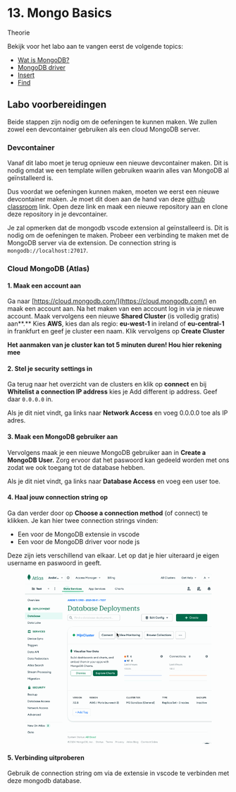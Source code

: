 # 13. Mongo Basics

Theorie

Bekijk voor het labo aan te vangen eerst de volgende topics:

* [Wat is MongoDB?](../mongodb/wat-is-mongodb.md)
* [MongoDB driver](../mongodb/mongodb-driver.md)
* [Insert](../mongodb/insert.md)
* [Find](../mongodb/find.md)

## Labo voorbereidingen

Beide stappen zijn nodig om de oefeningen te kunnen maken. We zullen zowel een devcontainer gebruiken als een cloud MongoDB server.

### Devcontainer

Vanaf dit labo moet je terug opnieuw een nieuwe devcontainer maken. Dit is nodig omdat we een template willen gebruiken waarin alles van MongoDB al geïnstalleerd is.

Dus voordat we oefeningen kunnen maken, moeten we eerst een nieuwe devcontainer maken. Je moet dit doen aan de hand van deze [github classroom](https://classroom.github.com/a/x5BE0Spw) link. Open deze link en maak een nieuwe repository aan en clone deze repository in je devcontainer.

Je zal opmerken dat de mongodb vscode extension al geïnstalleerd is. Dit is nodig om de oefeningen te maken. Probeer een verbinding te maken met de MongoDB server via de extension. De connection string is `mongodb://localhost:27017`.

### Cloud MongoDB (Atlas)

#### 1. Maak een account aan

Ga naar [https://cloud.mongodb.com/](https://cloud.mongodb.com/) en maak een account aan. Na het maken van een account log in via je nieuwe account. Maak vervolgens een nieuwe **Shared Cluster** (is volledig gratis) aan**.**  Kies **AWS**, kies dan als regio: **eu-west-1** in ireland of **eu-central-1** in frankfurt en geef je cluster een naam. Klik vervolgens op **Create Cluster**

**Het aanmaken van je cluster kan tot 5 minuten duren! Hou hier rekening mee**

#### 2. Stel je security settings in

Ga terug naar het overzicht van de clusters en klik op **connect** en bij **Whitelist a connection IP address** kies je Add different ip address. Geef daar `0.0.0.0` in.&#x20;

Als je dit niet vindt, ga links naar **Network Access** en voeg 0.0.0.0 toe als IP adres.

#### 3. Maak een MongoDB gebruiker aan

Vervolgens maak je een nieuwe MongoDB gebruiker aan in **Create a MongoDB User.** Zorg ervoor dat het paswoord kan gedeeld worden met ons zodat we ook toegang tot de database hebben.&#x20;

Als je dit niet vindt, ga links naar **Database Access** en voeg een user toe.

#### 4. Haal jouw connection string op

Ga dan verder door op **Choose a connection method** (of connect) te klikken. Je kan hier twee connection strings vinden:

* Een voor de MongoDB extensie in vscode&#x20;
* Een voor de MongoDB driver voor node js

Deze zijn iets verschillend van elkaar. Let op dat je hier uiteraard je eigen username en paswoord in geeft.

<figure><img src="../../.gitbook/assets/mongoconnect.gif" alt=""><figcaption></figcaption></figure>

#### 5. Verbinding uitproberen

Gebruik de connection string om via de extensie in vscode te verbinden met deze mongodb database.
